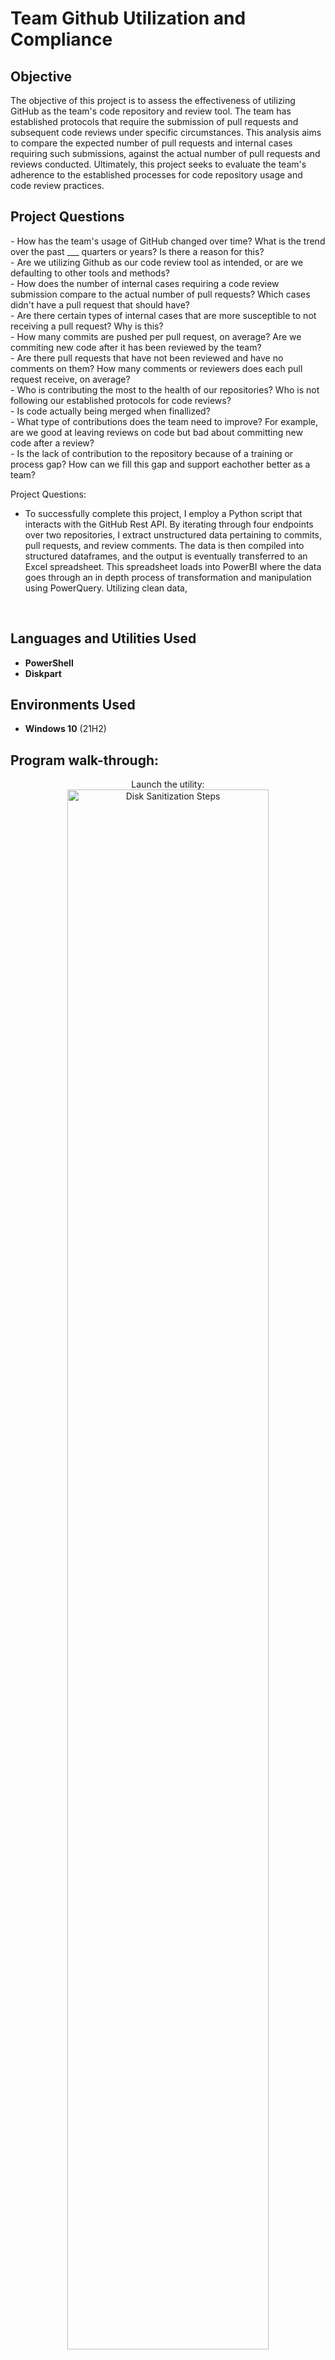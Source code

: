 <h1>Team Github Utilization and Compliance</h1>

<h2>Objective</h2>
The objective of this project is to assess the effectiveness of utilizing GitHub as the team's code repository and review tool.  The team has established protocols that require the submission of pull requests and subsequent code reviews under specific circumstances.  This analysis aims to compare the expected number of pull requests and internal cases requiring such submissions, against the actual number of pull requests and reviews conducted.  Ultimately, this project seeks to evaluate the team's adherence to the established processes for code repository usage and code review practices.

<h2>Project Questions</h2>
- How has the team's usage of GitHub changed over time?  What is the trend over the past ___ quarters or years? Is there a reason for this? <br>
- Are we utilizing Github as our code review tool as intended, or are we defaulting to other tools and methods? <br>
- How does the number of internal cases requiring a code review submission compare to the actual number of pull requests? Which cases didn't have a pull request that should have? <br>
- Are there certain types of internal cases that are more susceptible to not receiving a pull request?  Why is this? <br> 
- How many commits are pushed per pull request, on average? Are we commiting new code after it has been reviewed by the team? <br>
- Are there pull requests that have not been reviewed and have no comments on them?  How many comments or reviewers does each pull request receive, on average? <br>
- Who is contributing the most to the health of our repositories?  Who is not following our established protocols for code reviews? <br>
- Is code actually being merged when finallized? <br>
- What type of contributions does the team need to improve? For example, are we good at leaving reviews on code but bad about committing new code after a review? <br>
- Is the lack of contribution to the repository because of a training or process gap?  How can we fill this gap and support eachother better as a team? <br>
     

Project Questions:
  -  To successfully complete this project, I employ a Python script that interacts with the GitHub Rest API.  By iterating through four endpoints over two repositories, I extract unstructured data pertaining to commits, pull requests, and review comments.  The data is then compiled into structured dataframes, and the output is eventually transferred to an Excel spreadsheet.  This spreadsheet loads into PowerBI where the data goes through an in depth process of transformation and manipulation using PowerQuery.  Utilizing clean data, 
<br />


<h2>Languages and Utilities Used</h2>

- <b>PowerShell</b> 
- <b>Diskpart</b>

<h2>Environments Used </h2>

- <b>Windows 10</b> (21H2)

<h2>Program walk-through:</h2>

<p align="center">
Launch the utility: <br/>
<img src="https://i.imgur.com/62TgaWL.png" height="80%" width="80%" alt="Disk Sanitization Steps"/>
<br />
<br />
Select the disk:  <br/>
<img src="https://i.imgur.com/tcTyMUE.png" height="80%" width="80%" alt="Disk Sanitization Steps"/>
<br />
<br />
Enter the number of passes: <br/>
<img src="https://i.imgur.com/nCIbXbg.png" height="80%" width="80%" alt="Disk Sanitization Steps"/>
<br />
<br />
Confirm your selection:  <br/>
<img src="https://i.imgur.com/cdFHBiU.png" height="80%" width="80%" alt="Disk Sanitization Steps"/>
<br />
<br />
Wait for process to complete (may take some time):  <br/>
<img src="https://i.imgur.com/JL945Ga.png" height="80%" width="80%" alt="Disk Sanitization Steps"/>
<br />
<br />
Sanitization complete:  <br/>
<img src="https://i.imgur.com/K71yaM2.png" height="80%" width="80%" alt="Disk Sanitization Steps"/>
<br />
<br />
Observe the wiped disk:  <br/>
<img src="https://i.imgur.com/AeZkvFQ.png" height="80%" width="80%" alt="Disk Sanitization Steps"/>
</p>

<!--
 ```diff
- text in red
+ text in green
! text in orange
# text in gray
@@ text in purple (and bold)@@
```
--!>
